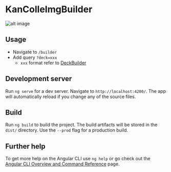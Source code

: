 # KanColleImgBuilder

![alt image](https://i.imgur.com/1edg6hX.png)

## Usage

* Navigate to `/builder`
* Add query `?deck=xxx`
  * `xxx` format refer to [DeckBuilder](https://github.com/Nishisonic/gkcoi#deckbuilder)

## Development server

Run `ng serve` for a dev server. Navigate to `http://localhost:4200/`. The app will automatically reload if you change any of the source files.

## Build

Run `ng build` to build the project. The build artifacts will be stored in the `dist/` directory. Use the `--prod` flag for a production build.

## Further help

To get more help on the Angular CLI use `ng help` or go check out the [Angular CLI Overview and Command Reference](https://angular.io/cli) page.
